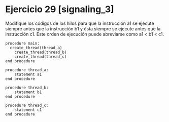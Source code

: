  # Ejercicio 29 [signaling_3]
 
Modifique los códigos de los hilos para que la instrucción a1 se ejecute siempre antes que la instrucción b1 y ésta siempre se ejecute antes que la instrucción c1. Este orden de ejecución puede abreviarse como a1 < b1 < c1.

    procedure main:
      create_thread(thread_a)
        create_thread(thread_b)
        create_thread(thread_c)
    end procedure

    procedure thread_a:
        statement a1
    end procedure

    procedure thread_b:
        statement b1
    end procedure

    procedure thread_c:
        statement c1
    end procedure
    